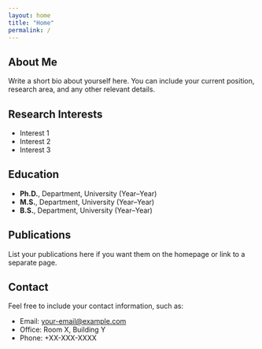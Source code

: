 ```yaml
---
layout: home
title: "Home"
permalink: /
---
```


## About Me
Write a short bio about yourself here. You can include your current position, research area, and any other relevant details.

## Research Interests
- Interest 1
- Interest 2
- Interest 3

## Education
- **Ph.D.**, Department, University (Year–Year)
- **M.S.**, Department, University (Year–Year)
- **B.S.**, Department, University (Year–Year)

## Publications
List your publications here if you want them on the homepage or link to a separate page.

## Contact
Feel free to include your contact information, such as:
- Email: [your-email@example.com](mailto:your-email@example.com)
- Office: Room X, Building Y
- Phone: +XX-XXX-XXXX
